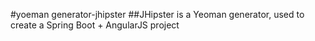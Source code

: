 #yoeman generator-jhipster
##JHipster is a Yeoman generator, used to create a Spring Boot + AngularJS project
